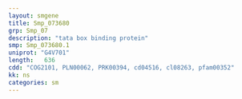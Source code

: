 ```yaml
---
layout: smgene
title: Smp_073680
grp: Smp_07
description: "tata box binding protein"
smp: Smp_073680.1
uniprot: "G4V701"
length:   636
cdd: "COG2101, PLN00062, PRK00394, cd04516, cl08263, pfam00352"
kk: ns
categories: sm
---
```

